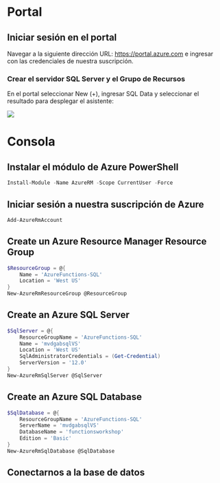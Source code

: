 # Portal

## Iniciar sesión en el portal

Navegar a la siguiente dirección URL: https://portal.azure.com e ingresar con las credenciales de nuestra suscripción.

### Crear el servidor SQL Server y el Grupo de Recursos

En el portal seleccionar New (+), ingresar SQL Data y seleccionar el resultado para desplegar el asistente:

<img src="https://do3riw-ch3302.files.1drv.com/y4mO87S7UzK-yn-buislkU_gUrd1YLCQtjlum_Oe8_QcQR4Jj-_oGaZKewALRj1Artl7z8rOjrqG9wXzdDP6mpT414cHmCtqkgrxhQPthhdHIrKmBEuowgcgjn8luPGqCQWo2Dv_FlTE09PJ0X_XUxpgBqlEUjtBmWYrPVrsamuOhrtldC_OGia7gPVnQrBcz8BVjWzEM5tRxMwpFLcKBY23g?width=397&height=266&cropmode=none">

# Consola

## Instalar el módulo de Azure PowerShell 

```powershell
Install-Module -Name AzureRM -Scope CurrentUser -Force
```

## Iniciar sesión a nuestra suscripción de Azure

```powershell
Add-AzureRmAccount
```

## Create un Azure Resource Manager Resource Group

```powershell
$ResourceGroup = @{
    Name = 'AzureFunctions-SQL'
    Location = 'West US'
}
New-AzureRmResourceGroup @ResourceGroup
```
## Create an Azure SQL Server

```powershell
$SqlServer = @{
    ResourceGroupName = 'AzureFunctions-SQL'
    Name = 'mvdgabsqlVS'
    Location = 'West US'
    SqlAdministratorCredentials = (Get-Credential)
    ServerVersion = '12.0'
}
New-AzureRmSqlServer @SqlServer
```

## Create an Azure SQL Database

```powershell
$SqlDatabase = @{
    ResourceGroupName = 'AzureFunctions-SQL'
    ServerName = 'mvdgabsqlVS'
    DatabaseName = 'functionsworkshop'
    Edition = 'Basic'
}
New-AzureRmSqlDatabase @SqlDatabase
```

## Conectarnos a la base de datos
